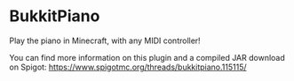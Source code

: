 # BukkitPiano
Play the piano in Minecraft, with any MIDI controller!

You can find more information on this plugin and a compiled JAR download on Spigot: https://www.spigotmc.org/threads/bukkitpiano.115115/
